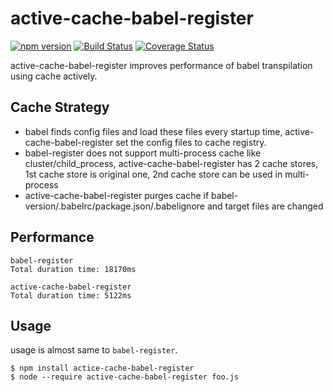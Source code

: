 active-cache-babel-register
===========================
[![npm version](https://badge.fury.io/js/active-cache-babel-register.svg)](https://badge.fury.io/js/active-cache-babel-register)
[![Build Status](https://travis-ci.org/yosuke-furukawa/active-cache-babel-register.svg?branch=master)](https://travis-ci.org/yosuke-furukawa/active-cache-babel-register)
[![Coverage Status](https://coveralls.io/repos/github/yosuke-furukawa/active-cache-babel-register/badge.svg?branch=master)](https://coveralls.io/github/yosuke-furukawa/active-cache-babel-register?branch=master)

active-cache-babel-register improves performance of babel transpilation using cache actively.

## Cache Strategy

- babel finds config files and load these files every startup time, active-cache-babel-register set the config files to cache registry.
- babel-register does not support multi-process cache like cluster/child_process, active-cache-babel-register has 2 cache stores, 1st cache store is original one, 2nd cache store can be used in multi-process
- active-cache-babel-register purges cache if babel-version/.babelrc/package.json/.babelignore and target files are changed

## Performance

```
babel-register
Total duration time: 18170ms

active-cache-babel-register
Total duration time: 5122ms
```

## Usage

usage is almost same to `babel-register`.

```
$ npm install actice-cache-babel-register
$ node --require active-cache-babel-register foo.js
```
